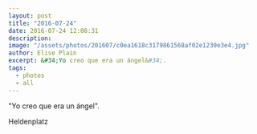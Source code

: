 ```yaml
---
layout: post
title: "2016-07-24"
date: 2016-07-24 12:08:31
description: 
image: "/assets/photos/201607/c0ea1618c3179861568af02e1230e3e4.jpg"
author: Elise Plain
excerpt: &#34;Yo creo que era un ángel&#34;.
tags: 
  - photos
  - all
---
```


&#34;Yo creo que era un ángel&#34;.
<p></p>
Heldenplatz
